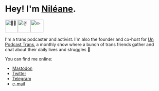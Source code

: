 # Hey! I'm [Niléane](https://nileane.fr).

<img class="emoji emoji1" src="frills/emoji/trans.png" alt="🏳️‍⚧️" height="42"><img class="emoji emoji2" src="frills/emoji/victory.png" alt="✌️" height="42"><img class="emoji emoji3" src="frills/emoji/pencil.png" alt="✏️" height="42">

I'm a trans podcaster and activist. I'm also the founder and co-host for [Un Podcast Trans](https://1pct.fr), a monthly show where a bunch of trans friends gather and chat about their daily lives and struggles 💜

You can find me online:

- <a rel="me" href="https://eldritch.cafe/@nileane">Mastodon</a>
- [Twitter](https://twitter.com/nildeala)
- [Telegram](https://t.me/nileane)
- [e-mail](mailto:contact@nileane.fr)
